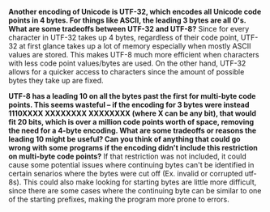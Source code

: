 **Another encoding of Unicode is UTF-32, which encodes all Unicode code points in 4 bytes. For things like ASCII, the leading 3 bytes are all 0's. What are some tradeoffs between UTF-32 and UTF-8?**
Since for every character in UTF-32 takes up 4 bytes, regardless of their code point, UTF-32 at first glance takes up a lot of memory especially when mostly ASCII values are stored. This makes UTF-8 much more efficient when characters with less code point values/bytes are used. On the other hand, UTF-32 allows for a quicker access to characters since the amount of possible bytes they take up are fixed.

**UTF-8 has a leading 10 on all the bytes past the first for multi-byte code points. This seems wasteful – if the encoding for 3 bytes were instead 1110XXXX XXXXXXXX XXXXXXXX (where X can be any bit), that would fit 20 bits, which is over a million code points worth of space, removing the need for a 4-byte encoding. What are some tradeoffs or reasons the leading 10 might be useful? Can you think of anything that could go wrong with some programs if the encoding didn't include this restriction on multi-byte code points?**
If that restriction was not included, it could cause some potential issues where continuing bytes can't be identified in certain senarios where the bytes were cut off (Ex. invalid or corrupted utf-8s). This could also make looking for starting bytes are little more difficult, since there are some cases where the continuing byte can be similar to one of the starting prefixes, making the program more prone to errors.
